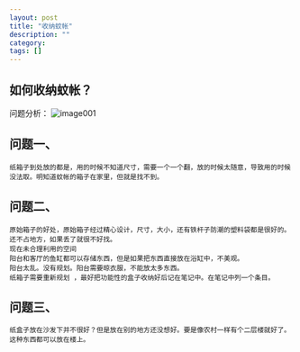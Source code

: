 ```yaml
---
layout: post
title: "收纳蚊帐"
description: ""
category: 
tags: []
---
```


## 如何收纳蚊帐？ ##
问题分析：
 ![image001](https://f.cloud.github.com/assets/2377148/1061803/235ee31a-1207-11e3-9e77-c8769c2e23dc.png)
## 问题一、 ##
    纸箱子到处放的都是，用的时候不知道尺寸，需要一个一个翻，放的时候太随意，导致用的时候没法取。明知道蚊帐的箱子在家里，但就是找不到。
## 问题二、 ##
    原始箱子的好处，原始箱子经过精心设计，尺寸，大小，还有铁杆子防潮的塑料袋都是很好的。还不占地方，如果丢了就很不好找。
    现在未合理利用的空间
    阳台和客厅的鱼缸都可以存储东西，但是如果把东西直接放在浴缸中，不美观。
    阳台太乱。没有规划。阳台需要晾衣服，不能放太多东西。
    纸箱子需要重新规划 ，最好把功能性的盒子收纳好后记在笔记中。在笔记中列一个条目。
## 问题三、 ##
    纸盒子放在沙发下并不很好？但是放在别的地方还没想好。要是像农村一样有个二层楼就好了。这种东西都可以放在楼上。
    
    


 
    





